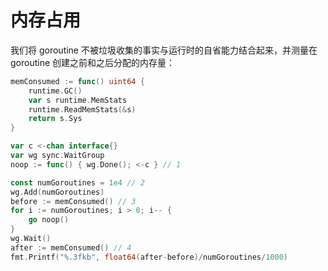 # 内存占用

我们将 goroutine 不被垃圾收集的事实与运行时的自省能力结合起来，并测量在 goroutine 创建之前和之后分配的内存量：

```go
memConsumed := func() uint64 {
	runtime.GC()
	var s runtime.MemStats
	runtime.ReadMemStats(&s)
	return s.Sys
}

var c <-chan interface{}
var wg sync.WaitGroup
noop := func() { wg.Done(); <-c } // 1

const numGoroutines = 1e4 // 2
wg.Add(numGoroutines)
before := memConsumed() // 3
for i := numGoroutines; i > 0; i-- {
	go noop()
}
wg.Wait()
after := memConsumed() // 4
fmt.Printf("%.3fkb", float64(after-before)/numGoroutines/1000)
```
